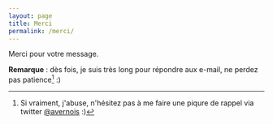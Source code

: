 ```yaml
---
layout: page
title: Merci
permalink: /merci/
---
```


Merci pour votre message. 

__Remarque__ : dès fois, je suis très long pour répondre aux e-mail, ne perdez pas patience[^1] :)

[^1]: Si vraiment, j'abuse, n'hésitez pas à me faire une piqure de rappel via twitter [@avernois](https://twitter.com/avernois) :)